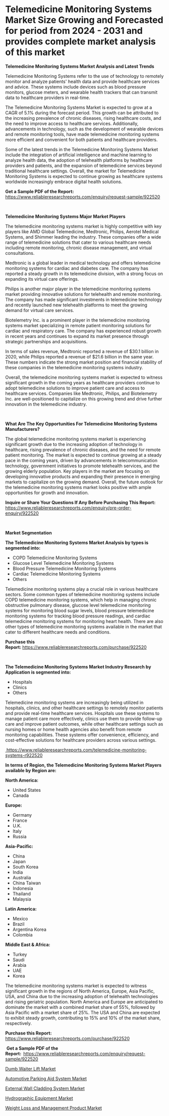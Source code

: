 <p><h1>Telemedicine Monitoring Systems Market Size Growing and Forecasted for period from 2024 - 2031 and provides complete market analysis of this market</h1></p><p><strong>Telemedicine Monitoring Systems Market Analysis and Latest Trends</strong></p>
<p><p>Telemedicine Monitoring Systems refer to the use of technology to remotely monitor and analyze patients' health data and provide healthcare services and advice. These systems include devices such as blood pressure monitors, glucose meters, and wearable health trackers that can transmit data to healthcare providers in real-time. </p><p>The Telemedicine Monitoring Systems Market is expected to grow at a CAGR of 5.1% during the forecast period. This growth can be attributed to the increasing prevalence of chronic diseases, rising healthcare costs, and the need to improve access to healthcare services. Additionally, advancements in technology, such as the development of wearable devices and remote monitoring tools, have made telemedicine monitoring systems more efficient and convenient for both patients and healthcare providers.</p><p>Some of the latest trends in the Telemedicine Monitoring Systems Market include the integration of artificial intelligence and machine learning to analyze health data, the adoption of telehealth platforms by healthcare providers and patients, and the expansion of telemedicine services beyond traditional healthcare settings. Overall, the market for Telemedicine Monitoring Systems is expected to continue growing as healthcare systems worldwide increasingly embrace digital health solutions.</p></p>
<p><strong>Get a Sample PDF of the Report:&nbsp;</strong> <a href="https://www.reliableresearchreports.com/enquiry/request-sample/922520">https://www.reliableresearchreports.com/enquiry/request-sample/922520</a></p>
<p>&nbsp;</p>
<p><strong>Telemedicine Monitoring Systems Major Market Players</strong></p>
<p><p>The telemedicine monitoring systems market is highly competitive with key players like AMD Global Telemedicine, Medtronic, Philips, Aerotel Medical Systems, and Shimmer leading the industry. These companies offer a wide range of telemedicine solutions that cater to various healthcare needs including remote monitoring, chronic disease management, and virtual consultations.</p><p>Medtronic is a global leader in medical technology and offers telemedicine monitoring systems for cardiac and diabetes care. The company has reported a steady growth in its telemedicine division, with a strong focus on expanding its virtual care offerings.</p><p>Philips is another major player in the telemedicine monitoring systems market providing innovative solutions for telehealth and remote monitoring. The company has made significant investments in telemedicine technology and recently launched new telehealth platforms to meet the growing demand for virtual care services.</p><p>Biotelemetry Inc. is a prominent player in the telemedicine monitoring systems market specializing in remote patient monitoring solutions for cardiac and respiratory care. The company has experienced robust growth in recent years and continues to expand its market presence through strategic partnerships and acquisitions.</p><p>In terms of sales revenue, Medtronic reported a revenue of $30.1 billion in 2020, while Philips reported a revenue of $21.6 billion in the same year. These numbers indicate the strong market position and financial stability of these companies in the telemedicine monitoring systems industry.</p><p>Overall, the telemedicine monitoring systems market is expected to witness significant growth in the coming years as healthcare providers continue to adopt telemedicine solutions to improve patient care and access to healthcare services. Companies like Medtronic, Philips, and Biotelemetry Inc. are well-positioned to capitalize on this growing trend and drive further innovation in the telemedicine industry.</p></p>
<p>&nbsp;</p>
<p><strong>What Are The Key Opportunities For Telemedicine Monitoring Systems Manufacturers?</strong></p>
<p><p>The global telemedicine monitoring systems market is experiencing significant growth due to the increasing adoption of technology in healthcare, rising prevalence of chronic diseases, and the need for remote patient monitoring. The market is expected to continue growing at a steady pace in the coming years, driven by advancements in telecommunication technology, government initiatives to promote telehealth services, and the growing elderly population. Key players in the market are focusing on developing innovative products and expanding their presence in emerging markets to capitalize on the growing demand. Overall, the future outlook for the telemedicine monitoring systems market looks positive with ample opportunities for growth and innovation.</p></p>
<p><strong>Inquire or Share Your Questions If Any Before Purchasing This Report:</strong> <a href="https://www.reliableresearchreports.com/enquiry/pre-order-enquiry/922520">https://www.reliableresearchreports.com/enquiry/pre-order-enquiry/922520</a></p>
<p>&nbsp;</p>
<p><strong>Market Segmentation</strong></p>
<p><strong>The Telemedicine Monitoring Systems Market Analysis by types is segmented into:</strong></p>
<p><ul><li>COPD Telemedicine Monitoring Systems</li><li>Glucose Level Telemedicine Monitoring Systems</li><li>Blood Pressure Telemedicine Monitoring Systems</li><li>Cardiac Telemedicine Monitoring Systems</li><li>Others</li></ul></p>
<p><p>Telemedicine monitoring systems play a crucial role in various healthcare sectors. Some common types of telemedicine monitoring systems include COPD telemedicine monitoring systems, which help in managing chronic obstructive pulmonary disease, glucose level telemedicine monitoring systems for monitoring blood sugar levels, blood pressure telemedicine monitoring systems for tracking blood pressure readings, and cardiac telemedicine monitoring systems for monitoring heart health. There are also other types of telemedicine monitoring systems available in the market that cater to different healthcare needs and conditions.</p></p>
<p><strong>Purchase this Report:&nbsp;</strong><a href="https://www.reliableresearchreports.com/purchase/922520">https://www.reliableresearchreports.com/purchase/922520</a></p>
<p>&nbsp;</p>
<p><strong>The Telemedicine Monitoring Systems Market Industry Research by Application is segmented into:</strong></p>
<p><ul><li>Hospitals</li><li>Clinics</li><li>Others</li></ul></p>
<p><p>Telemedicine monitoring systems are increasingly being utilized in hospitals, clinics, and other healthcare settings to remotely monitor patients and provide real-time healthcare services. Hospitals use these systems to manage patient care more effectively, clinics use them to provide follow-up care and improve patient outcomes, while other healthcare settings such as nursing homes or home health agencies also benefit from remote monitoring capabilities. These systems offer convenience, efficiency, and cost-effective solutions for healthcare providers across various settings.</p></p>
<p><a href="https://www.reliableresearchreports.com/telemedicine-monitoring-systems-r922520">&nbsp;https://www.reliableresearchreports.com/telemedicine-monitoring-systems-r922520</a></p>
<p><strong>In terms of Region, the Telemedicine Monitoring Systems Market Players available by Region are:</strong></p>
<p>
    <p> <strong> North America: </strong>
        <ul>
            <li>United States</li>
            <li>Canada</li>
        </ul>
        </p> 
    <p> <strong> Europe: </strong>
        <ul>
            <li>Germany</li>
            <li>France</li>
            <li>U.K.</li>
            <li>Italy</li>
            <li>Russia</li>
        </ul>
        </p> 
    <p> <strong> Asia-Pacific: </strong>
        <ul>
            <li>China</li>
            <li>Japan</li>
            <li>South Korea</li>
            <li>India</li>
            <li>Australia</li>
            <li>China Taiwan</li>
            <li>Indonesia</li>
            <li>Thailand</li>
            <li>Malaysia</li>
        </ul>
        </p> 
    <p> <strong> Latin America: </strong>
        <ul>
            <li>Mexico</li>
            <li>Brazil</li>
            <li>Argentina Korea</li>
            <li>Colombia</li>
        </ul>
        </p> 
    <p> <strong> Middle East & Africa: </strong>
        <ul>
            <li>Turkey</li>
            <li>Saudi</li>
            <li>Arabia</li>
            <li>UAE</li>
            <li>Korea</li>
        </ul>
    </p>
    </p>
<p><p>The telemedicine monitoring systems market is expected to witness significant growth in the regions of North America, Europe, Asia Pacific, USA, and China due to the increasing adoption of telehealth technologies and rising geriatric population. North America and Europe are anticipated to dominate the market with a combined market share of 55%, followed by Asia Pacific with a market share of 25%. The USA and China are expected to exhibit steady growth, contributing to 15% and 10% of the market share, respectively.</p></p>
<p><strong>Purchase this Report: </strong><a href="https://www.reliableresearchreports.com/purchase/922520">https://www.reliableresearchreports.com/purchase/922520</a></p>
<p>&nbsp;<strong>Get a Sample PDF of the Report:&nbsp;&nbsp;</strong><a href="https://www.reliableresearchreports.com/enquiry/request-sample/922520">https://www.reliableresearchreports.com/enquiry/request-sample/922520</a></p>
<p><strong></strong></p>
<p><p><a href="https://medium.com/@charityrice1939/global-dumb-waiter-lift-market-focus-on-product-type-floor-type-dumb-waiter-lift-window-type-dumb-1f2d79bdfe45">Dumb Waiter Lift Market</a></p><p><a href="https://github.com/JosephMorgnlvXXff/Market-Research-Report-List-1/blob/main/automotive-parking-aid-system-market.md">Automotive Parking Aid System Market</a></p><p><a href="https://www.linkedin.com/pulse/global-external-wall-cladding-system-market-size-share-analysis-3h7ee?trackingId=LET%2BMwkESMmoyOLJby52bg%3D%3D">External Wall Cladding System Market</a></p><p><a href="https://medium.com/@jewelmohr25/global-hydrographic-equipment-market-focus-on-application-end-use-industry-type-equipment-and-7ab88f21057f">Hydrographic Equipment Market</a></p><p><a href="https://github.com/trameciabutler45/Market-Research-Report-List-1/blob/main/weight-loss-and-management-product-market.md">Weight Loss and Management Product Market</a></p></p>